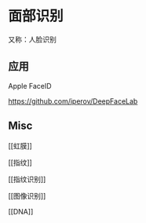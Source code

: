 # 面部识别

又称：人脸识别



## 应用


Apple FaceID

https://github.com/iperov/DeepFaceLab


## Misc

[[虹膜]]

[[指纹]]

[[指纹识别]]

[[图像识别]]

[[DNA]]

